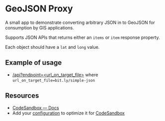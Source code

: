 # GeoJSON Proxy

A small app to demonstrate converting arbitrary JSON in to GeoJSON for consumption by GIS applications.

Supports JSON APIs that returns either an `items` or `item` response property. 

Each object should have a `lat` and `long` value.

## Example of usage

 - [/api?endpoint=<url_on_target_file>](https://52kk6x-3000.csb.app/api?endpoint=bit.ly/simple-json) where ```url_on_target_file=bit.ly/simple-json```

## Resources

- [CodeSandbox — Docs](https://codesandbox.io/docs/learn)
- Add your [configuration](https://codesandbox.io/docs/projects/learn/setting-up/tasks) to optimize it for [CodeSandbox](https://codesandbox.io/p/dashboard)